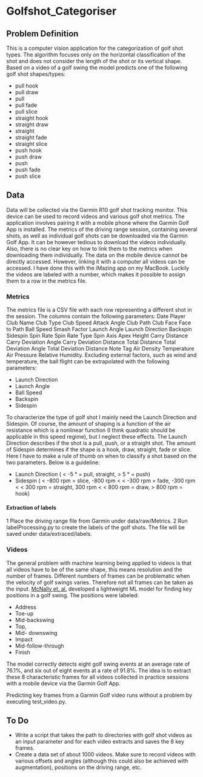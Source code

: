 # Golfshot_Categoriser

## Problem Definition

This is a computer vision application for the categorization of golf shot types. The algorithm focuses only on the horizontal classification of the shot and does not consider the length of the shot or its vertical shape. Based on a video of a golf swing the
model predicts one of the following golf shot shapes/types:

- pull hook
- pull draw
- pull
- pull fade
- pull slice
- straight hook
- straight draw
- straight
- straight fade
- straight slice
- push hook
- push draw
- push
- push fade
- push slice


## Data

Data will be collected via the Garmin R10 golf shot tracking monitor. This device can be used to record videos and various golf shot metrics. The application involves pairing it with a mobile phone where the Garmin Golf App is installed. The metrics of the driving range session, containing several shots, as well as individual golf shots can be downloaded via the Garmin Golf App. It can be however tedious to download the videos individually. Also, there is no clear key on how to link them to the metrics when downloading them individually. The data on the mobile device cannot be directly accessed. However, linking it with a computer all videos can be accessed. I have done this with the iMazing app on my MacBook. Luckily the videos are labeled with a number, which makes it possible to assign them to a row in the metrics file.

### Metrics

The metrics file is a CSV file with each row representing a different shot in the session. The columns contain the following parameters: Date	Player	Club Name	Club Type	Club Speed	Attack Angle	Club Path	Club Face	Face to Path	Ball Speed	Smash Factor	Launch Angle	Launch Direction	Backspin	Sidespin	Spin Rate	Spin Rate Type	Spin Axis	Apex Height	Carry Distance	Carry Deviation Angle	Carry Deviation Distance	Total Distance	Total Deviation Angle	Total Deviation Distance	Note	Tag	Air Density	Temperature	Air Pressure	Relative Humidity. Excluding external factors, such as wind and temperature, the ball flight can be extrapolated with the following parameters:

- Launch Direction
- Launch Angle
- Ball Speed
- Backspin
- Sidespin

To characterize the type of golf shot I mainly need the Launch Direction and Sidespin. Of course, the amount of shaping is a function of the air resistance which is a nonlinear function (I think quadratic should be applicable in this speed regime), but I neglect these effects. The Launch Direction describes if the shot is a pull, push, or a straight shot. The amount of Sidespin determines if the shape is a hook, draw, straight, fade or slice. Here I have to make a rule of thumb on when to classify a shot based on the two parameters. Below is a guideline:

- Launch Direction  ( < -5 ° = pull, straight, > 5 ° = push)
- Sidespin  ( < -800 rpm = slice,  -800 rpm < < -300 rpm = fade, -300 rpm < < 300 rpm = straight, 300 rpm < < 800 rpm = draw, > 800 rpm = hook)

#### Extraction of labels

1 Place the driving range file from Garmin under data/raw/Metrics.
2 Run labelProcessing.py to create the labels of the golf shots. The file will be saved under data/extraced/labels.


### Videos

The general problem with machine learning being applied to videos is that all videos have to be of the same shape, this means resolution and the number of frames. Different numbers of frames can be problematic when the velocity of golf swings varies. Therefore not all frames can be taken as the input. [McNally et. al.](https://arxiv.org/abs/1903.06528) developed a lightweight ML model for finding key positions in a golf swing. The positions were labeled:

- Address 
- Toe-up
- Mid-backswing
- Top, 
- Mid- downswing
- Impact
- Mid-follow-through
- Finish

The model correctly detects eight golf swing events at an average rate of 76.1%, and six out of eight events at a rate of 91.8%. The idea is to extract these 8 characteristic frames for all videos collected in practice sessions with a mobile device via the Garmin Golf App. 

Predicting key frames from a Garmin Golf video runs without a problem by executing test_video.py.

## To Do
- Write a script that takes the path to directories with golf shot videos as an input parameter and for each video extracts and saves the 8 key frames.
- Create a data set of about 1000 videos. Make sure to record videos with various offsets and angles (although this could also be achieved with augmentation), positions on the driving range, etc. 
